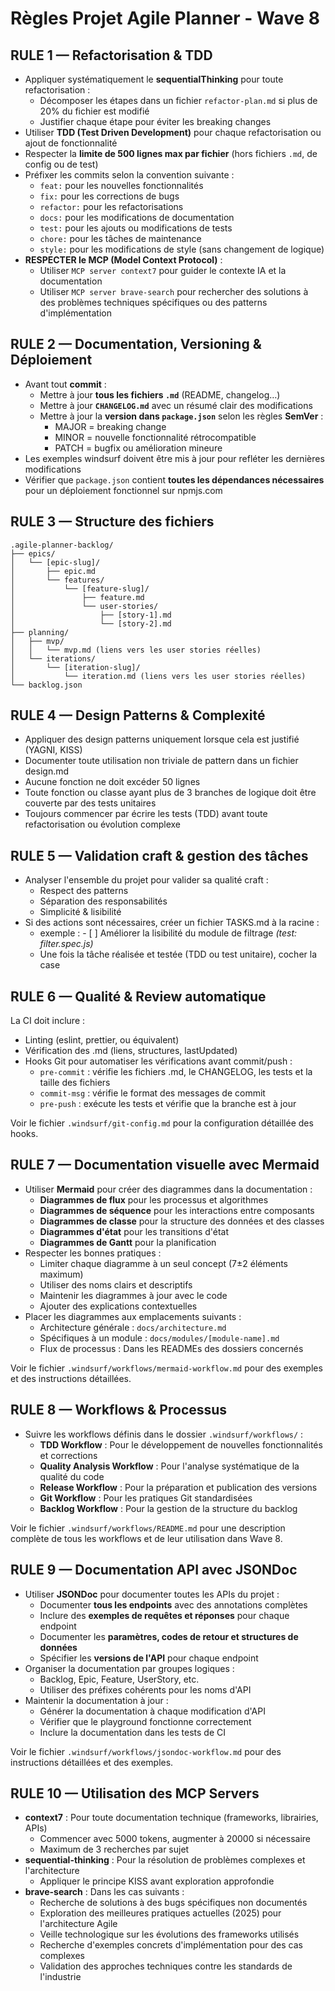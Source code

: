 # Règles Projet Agile Planner - Wave 8

## RULE 1 — Refactorisation & TDD
- Appliquer systématiquement le **sequentialThinking** pour toute refactorisation :
  - Décomposer les étapes dans un fichier `refactor-plan.md` si plus de 20% du fichier est modifié
  - Justifier chaque étape pour éviter les breaking changes
- Utiliser **TDD (Test Driven Development)** pour chaque refactorisation ou ajout de fonctionnalité
- Respecter la **limite de 500 lignes max par fichier** (hors fichiers `.md`, de config ou de test)
- Préfixer les commits selon la convention suivante :
  - `feat:` pour les nouvelles fonctionnalités
  - `fix:` pour les corrections de bugs
  - `refactor:` pour les refactorisations
  - `docs:` pour les modifications de documentation
  - `test:` pour les ajouts ou modifications de tests
  - `chore:` pour les tâches de maintenance
  - `style:` pour les modifications de style (sans changement de logique)
- **RESPECTER le MCP (Model Context Protocol)** :
  - Utiliser `MCP server context7` pour guider le contexte IA et la documentation
  - Utiliser `MCP server brave-search` pour rechercher des solutions à des problèmes techniques spécifiques ou des patterns d'implémentation

## RULE 2 — Documentation, Versioning & Déploiement
- Avant tout **commit** :
  - Mettre à jour **tous les fichiers `.md`** (README, changelog…)
  - Mettre à jour **`CHANGELOG.md`** avec un résumé clair des modifications
  - Mettre à jour la **version dans `package.json`** selon les règles **SemVer** :
    - MAJOR = breaking change
    - MINOR = nouvelle fonctionnalité rétrocompatible
    - PATCH = bugfix ou amélioration mineure
- Les exemples windsurf doivent être mis à jour pour refléter les dernières modifications
- Vérifier que `package.json` contient **toutes les dépendances nécessaires** pour un déploiement fonctionnel sur npmjs.com

## RULE 3 — Structure des fichiers
```
.agile-planner-backlog/
├── epics/
│   └── [epic-slug]/
│       ├── epic.md
│       └── features/
│           └── [feature-slug]/
│               ├── feature.md
│               └── user-stories/
│                   ├── [story-1].md
│                   └── [story-2].md
├── planning/
│   ├── mvp/
│   │   └── mvp.md (liens vers les user stories réelles)
│   └── iterations/
│       └── [iteration-slug]/
│           └── iteration.md (liens vers les user stories réelles)
└── backlog.json
```

## RULE 4 — Design Patterns & Complexité
- Appliquer des design patterns uniquement lorsque cela est justifié (YAGNI, KISS)
- Documenter toute utilisation non triviale de pattern dans un fichier design.md
- Aucune fonction ne doit excéder 50 lignes
- Toute fonction ou classe ayant plus de 3 branches de logique doit être couverte par des tests unitaires
- Toujours commencer par écrire les tests (TDD) avant toute refactorisation ou évolution complexe

## RULE 5 — Validation craft & gestion des tâches
- Analyser l'ensemble du projet pour valider sa qualité craft :
  - Respect des patterns
  - Séparation des responsabilités
  - Simplicité & lisibilité
- Si des actions sont nécessaires, créer un fichier TASKS.md à la racine :
  - exemple : - [ ] Améliorer la lisibilité du module de filtrage *(test: filter.spec.js)*
  - Une fois la tâche réalisée et testée (TDD ou test unitaire), cocher la case

## RULE 6 — Qualité & Review automatique
La CI doit inclure :
- Linting (eslint, prettier, ou équivalent)
- Vérification des .md (liens, structures, lastUpdated)
- Hooks Git pour automatiser les vérifications avant commit/push :
  - `pre-commit` : vérifie les fichiers .md, le CHANGELOG, les tests et la taille des fichiers
  - `commit-msg` : vérifie le format des messages de commit
  - `pre-push` : exécute les tests et vérifie que la branche est à jour

Voir le fichier `.windsurf/git-config.md` pour la configuration détaillée des hooks.

## RULE 7 — Documentation visuelle avec Mermaid
- Utiliser **Mermaid** pour créer des diagrammes dans la documentation :
  - **Diagrammes de flux** pour les processus et algorithmes
  - **Diagrammes de séquence** pour les interactions entre composants
  - **Diagrammes de classe** pour la structure des données et des classes
  - **Diagrammes d'état** pour les transitions d'état
  - **Diagrammes de Gantt** pour la planification
- Respecter les bonnes pratiques :
  - Limiter chaque diagramme à un seul concept (7±2 éléments maximum)
  - Utiliser des noms clairs et descriptifs
  - Maintenir les diagrammes à jour avec le code
  - Ajouter des explications contextuelles
- Placer les diagrammes aux emplacements suivants :
  - Architecture générale : `docs/architecture.md`
  - Spécifiques à un module : `docs/modules/[module-name].md`
  - Flux de processus : Dans les READMEs des dossiers concernés

Voir le fichier `.windsurf/workflows/mermaid-workflow.md` pour des exemples et des instructions détaillées.

## RULE 8 — Workflows & Processus
- Suivre les workflows définis dans le dossier `.windsurf/workflows/` :
  - **TDD Workflow** : Pour le développement de nouvelles fonctionnalités et corrections
  - **Quality Analysis Workflow** : Pour l'analyse systématique de la qualité du code
  - **Release Workflow** : Pour la préparation et publication des versions
  - **Git Workflow** : Pour les pratiques Git standardisées
  - **Backlog Workflow** : Pour la gestion de la structure du backlog

Voir le fichier `.windsurf/workflows/README.md` pour une description complète de tous les workflows et de leur utilisation dans Wave 8.

## RULE 9 — Documentation API avec JSONDoc
- Utiliser **JSONDoc** pour documenter toutes les APIs du projet :
  - Documenter **tous les endpoints** avec des annotations complètes
  - Inclure des **exemples de requêtes et réponses** pour chaque endpoint
  - Documenter les **paramètres, codes de retour et structures de données**
  - Spécifier les **versions de l'API** pour chaque endpoint
- Organiser la documentation par groupes logiques :
  - Backlog, Epic, Feature, UserStory, etc.
  - Utiliser des préfixes cohérents pour les noms d'API
- Maintenir la documentation à jour :
  - Générer la documentation à chaque modification d'API
  - Vérifier que le playground fonctionne correctement
  - Inclure la documentation dans les tests de CI

Voir le fichier `.windsurf/workflows/jsondoc-workflow.md` pour des instructions détaillées et des exemples.

## RULE 10 — Utilisation des MCP Servers
- **context7** : Pour toute documentation technique (frameworks, librairies, APIs)
  - Commencer avec 5000 tokens, augmenter à 20000 si nécessaire
  - Maximum de 3 recherches par sujet
- **sequential-thinking** : Pour la résolution de problèmes complexes et l'architecture
  - Appliquer le principe KISS avant exploration approfondie
- **brave-search** : Dans les cas suivants :
  - Recherche de solutions à des bugs spécifiques non documentés
  - Exploration des meilleures pratiques actuelles (2025) pour l'architecture Agile
  - Veille technologique sur les évolutions des frameworks utilisés
  - Recherche d'exemples concrets d'implémentation pour des cas complexes
  - Validation des approches techniques contre les standards de l'industrie
